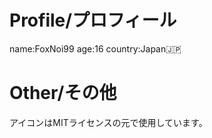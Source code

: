 <!DOCTYPE html>
<html lang="ja">
  <head>
    <meta charset="utf-8">
  </head>
  <body>
    <h1>Profile/プロフィール</h1>
    <p>name:FoxNoi99 age:16 country:Japan🇯🇵</p>
    <h1>Other/その他</h1>
    <p>アイコンはMITライセンスの元で使用しています。</p>
  </body>
</html>
    
